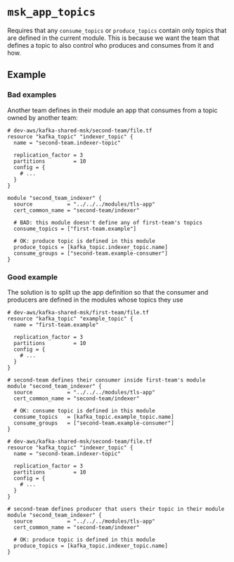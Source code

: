 # `msk_app_topics`

Requires that any `consume_topics` or `produce_topics` contain only topics that
are defined in the current module. This is because we want the team that defines
a topic to also control who produces and consumes from it and how.

## Example

### Bad examples

Another team defines in their module an app that consumes from a topic owned by
another team:

``` hcl
# dev-aws/kafka-shared-msk/second-team/file.tf
resource "kafka_topic" "indexer_topic" {
  name = "second-team.indexer-topic"

  replication_factor = 3
  partitions         = 10
  config = {
    # ...
  }
}

module "second_team_indexer" {
  source           = "../../../modules/tls-app"
  cert_common_name = "second-team/indexer"

  # BAD: this module doesn't define any of first-team's topics
  consume_topics = ["first-team.example"]

  # OK: produce topic is defined in this module
  produce_topics = [kafka_topic.indexer_topic.name]
  consume_groups = ["second-team.example-consumer"]
}
```

### Good example

The solution is to split up the app definition so that the consumer and
producers are defined in the modules whose topics they use

``` hcl
# dev-aws/kafka-shared-msk/first-team/file.tf
resource "kafka_topic" "example_topic" {
  name = "first-team.example"

  replication_factor = 3
  partitions         = 10
  config = {
    # ...
  }
}

# second-team defines their consumer inside first-team's module
module "second_team_indexer" {
  source           = "../../../modules/tls-app"
  cert_common_name = "second-team/indexer"

  # OK: consume topic is defined in this module
  consume_topics   = [kafka_topic.example_topic.name]
  consume_groups   = ["second-team.example-consumer"]
}
```

``` hcl
# dev-aws/kafka-shared-msk/second-team/file.tf
resource "kafka_topic" "indexer_topic" {
  name = "second-team.indexer-topic"

  replication_factor = 3
  partitions         = 10
  config = {
    # ...
  }
}

# second-team defines producer that users their topic in their module
module "second_team_indexer" {
  source           = "../../../modules/tls-app"
  cert_common_name = "second-team/indexer"

  # OK: produce topic is defined in this module
  produce_topics = [kafka_topic.indexer_topic.name]
}
```
